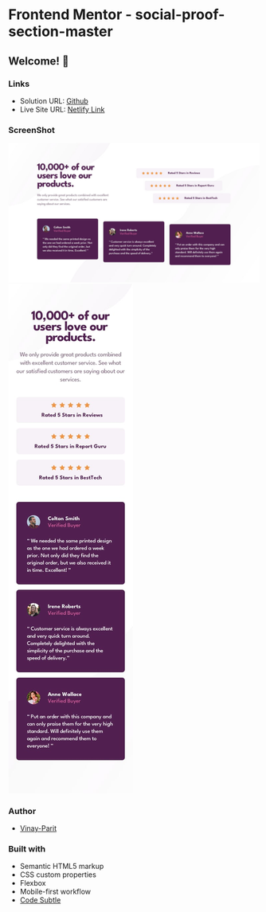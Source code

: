 # Frontend Mentor - social-proof-section-master
## Welcome! 👋

### Links

- Solution URL: [Github](https://github.com/vinay-parit/social-proof-section-master)
- Live Site URL: [Netlify Link](https://social-proof-section-master-mauve-one.vercel.app/)

### ScreenShot

![Desktop](./design/desktop-design.jpg)
![Mobile](./design/mobile-design.jpg)

### Author

- [Vinay-Parit](https://www.linkedin.com/in/vinay-parit/)


### Built with

- Semantic HTML5 markup
- CSS custom properties
- Flexbox
- Mobile-first workflow
- [Code Subtle](https://www.linkedin.com/company/code-subtle/)